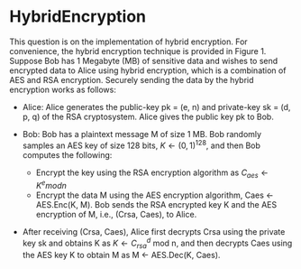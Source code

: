 # HybridEncryption
This question is on the implementation of hybrid encryption. For convenience, the hybrid encryption technique is provided in Figure 1. Suppose Bob has 1 Megabyte (MB) of sensitive data
and wishes to send encrypted data to Alice using hybrid encryption, which is a combination of AES and RSA encryption. Securely sending the data by the hybrid encryption works as follows:

* Alice: Alice generates the public-key pk = (e, n) and private-key sk = (d, p, q) of the RSA
cryptosystem. Alice gives the public key pk to Bob.

* Bob: Bob has a plaintext message M of size 1 MB. Bob randomly samples an AES key of size 128 bits, $K ← {(0, 1)}^{128}$, and then Bob computes the following:
  * Encrypt the key using the RSA encryption algorithm as $C_{aes} ← K^e mod n$
  * Encrypt the data M using the AES encryption algorithm, Caes ← AES.Enc(K, M).
Bob sends the RSA encrypted key K and the AES encryption of M, i.e., (Crsa, Caes), to Alice.

* After receiving (Crsa, Caes), Alice first decrypts Crsa using the private key sk and
obtains K as $K ← C^{d}_{rsa}$ mod n, and then decrypts Caes using the AES key K to obtain M as M ← AES.Dec(K, Caes).
  
  


